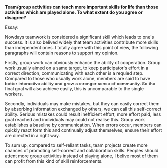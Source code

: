 **Team/group activities can teach more important skills for life than those activities which are played alone. To what extent do you agree or disagree?**

Essay:

Nowdays teamwork is considered a significant skill which leads to one's success. It is also belived widely that team activities contribute more skills than independent ones. I totally agree with this point of view,  the following paragraphs will contain reasons to support my opinion.

Firstly, group work can obviously enhance the ability of cooperation. Group work usually aimed on a same target, to keep participator's effort in a correct direction, communicating with each other is a requied step. Compared to those who usually work alone, members are said to have better interactive ability and grow a stronger sense of community. So the final goal will also achieve easily, this is uncomparable to the single workers.

Secondly, individuals may make mistakes, but they can easily correct them by absorbing information exchanged by others, we can call this self-correct ability. Serious mistakes could result inefficient effort, more effort paid, less goal reached and individuals may could not realise this. Group work establishes a baseline by communication. When errors occur, members can quickly react form this and continually adjust themselves, ensure their effort are directed in a right way.

To sum up, compared to self-reliant tasks, team projects create more chances of promoting self-correct and collaboration skills. Peoples should attent more group activities instead of playing alone, I belive most of them can profit from this kind of skill reinforcements.
